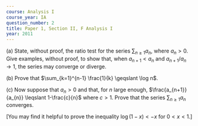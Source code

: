 ```yaml
---
course: Analysis I
course_year: IA
question_number: 2
title: Paper 1, Section II, F Analysis I
year: 2011
---
```




(a) State, without proof, the ratio test for the series $\sum_{n \geqslant 1} a_{n}$, where $a_{n}>0$. Give examples, without proof, to show that, when $a_{n+1}<a_{n}$ and $a_{n+1} / a_{n} \rightarrow 1$, the series may converge or diverge.

(b) Prove that $\sum_{k=1}^{n-1} \frac{1}{k} \geqslant \log n$.

(c) Now suppose that $a_{n}>0$ and that, for $n$ large enough, $\frac{a_{n+1}}{a_{n}} \leqslant 1-\frac{c}{n}$ where $c>1$. Prove that the series $\sum_{n \geqslant 1} a_{n}$ converges.

[You may find it helpful to prove the inequality $\log (1-x)<-x$ for $0<x<1$.]